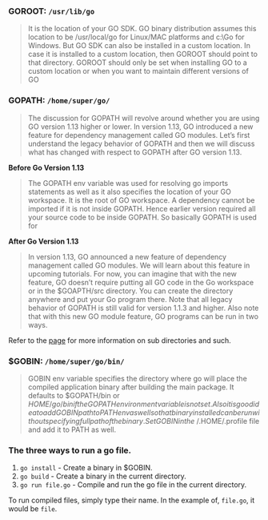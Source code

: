 ### **GOROOT**: `/usr/lib/go`
> It is the location of your GO SDK. GO binary distribution assumes this location to be /usr/local/go for Linux/MAC platforms and  c:\Go for Windows. But GO SDK can also be installed in a custom location. In case it is installed to a custom location, then GOROOT should point to that directory.  GOROOT should only be set when installing GO to a custom location or when you want to maintain different versions of GO

### **GOPATH**: `/home/super/go/`
> The discussion for GOPATH will revolve around whether you are using GO version 1.13 higher or lower. In version 1.13, GO introduced a new feature for dependency management called GO modules. Let’s first understand the legacy behavior of GOPATH and then we will discuss what has changed with respect to GOPATH after GO version 1.13.

**Before Go Version 1.13**
> The GOPATH env variable was used for resolving go imports statements as well as it also specifies the location of your GO workspace. It is the root of GO workspace. A dependency cannot be imported if it is not inside GOPATH. Hence earlier version required all your source code to be inside GOPATH. So basically GOPATH is used for

**After Go Version 1.13**
> In version 1.13, GO announced a new feature of dependency management called GO modules. We will learn about this feature in upcoming tutorials. For now, you can imagine that with the new feature, GO doesn’t require putting all GO code in the Go workspace or in the $GOAPTH/src directory. You can create the directory anywhere and put your Go program there. Note that all legacy behavior of GOPATH is still valid for version 1.1.3 and higher.  Also note that with this new GO module feature, GO programs can be run in two ways.

Refer to the [page](https://golangbyexample.com/workspace-hello-world-golang/) for more information on sub directories and such.

### **$GOBIN**: `/home/super/go/bin/`
> GOBIN env variable specifies the directory where go will place the compiled application binary after building the main package. It defaults to $GOPATH/bin or $HOME/go/bin if the GOPATH environment variable is not set.  Also it is good idea to add GOBIN path to PATH env as well so that binary installed can be run without specifying full path of the binary. Set GOBIN in the ~/.$HOME/.profile file and add it to PATH as well.

### The three ways to run a go file.
1. `go install` - Create a binary in $GOBIN.
2. `go build` - Create a binary in the current directory.
3. `go run file.go` - Compile and run the go file in the current directory.

To run compiled files, simply type their name. In the example of, `file.go`, it would be `file`.
